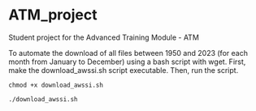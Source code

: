 # ATM_project
Student project for the Advanced Training Module - ATM

To automate the download of all files between 1950 and 2023 (for each month from January to December) using a bash script with wget.
First, make the download_awssi.sh script executable. Then, run the script.

```chmod +x download_awssi.sh```

```./download_awssi.sh```
